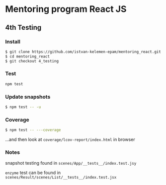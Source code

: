 # Mentoring program React JS

## 4th Testing

### Install

```bash
$ git clone https://github.com/istvan-kelemen-epam/mentoring_react.git
$ cd mentoring_react
$ git checkout 4_testing
```

### Test

```bash
npm test
```

### Update snapshots

```bash
$ npm test -- -u
```

### Coverage

```bash
$ npm test -- ---coverage
```

...and then look at `coverage/lcov-report/index.html` in browser

### Notes

snapshot testing found in `scenes/App/__tests__/index.test.jsy`

`enzyme` test can be found in `scenes/Result/scenes/List/__tests__/index.test.jsx`
